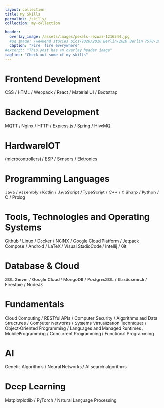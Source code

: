 ```yaml
---
layout: collection
title: My Skills
permalink: /skills/
collection: my-collection

header:
  overlay_image: /assets/images/pexels-rezwan-1216544.jpg
  #og_image: /weekend_stories_pics/2020/2010_Berlin/2010 Berlin 7578-1v (02. Okt. 2020).jpg
  caption: "Fire, fire everywhere"
#excerpt: "This post has an overlay header image"
tagline: "Check out some of my skills"
---
```


# Frontend Development
CSS / HTML / Webpack / React / Material UI / Bootstrap

# Backend Development
MQTT / Nginx / HTTP / Express.js / Spring / HiveMQ 

# HardwareIOT
(microcontrollers) / ESP / Sensors / Eletronics

# Programming Languages
Java / Assembly / Kotlin / JavaScript / TypeScript / C++ / C Sharp / Python / C / Prolog 

# Tools, Technologies and Operating Systems
Github / Linux / Docker / NGINX / Google Cloud Platform / Jetpack Compose / Android / LaTeX / Visual StudioCode / Intellij / Git 

# Database & Cloud
SQL Server / Google Cloud / MongoDB / PostgresSQL / Elasticsearch / Firestore / NodeJS 

# Fundamentals
Cloud Computing / RESTful APIs / Computer Security / Algorithms and Data Structures / Computer Networks / Systems Virtualization Techniques / Object-Oriented Programming / Languages and Managed Runtimes / MobileProgramming / Concurrent Programming / Functional Programming 

# AI
Genetic Algorithms / Neural Networks / AI search algorithms

# Deep Learning
Matplotplotlib / PyTorch / Natural Language Processing